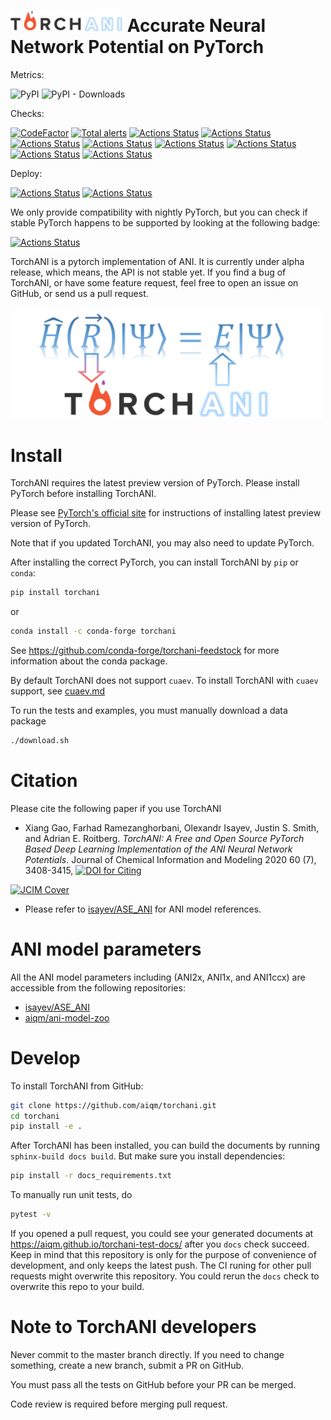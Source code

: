 # <img src=https://raw.githubusercontent.com/aiqm/torchani/master/logo1.png width=180/>  Accurate Neural Network Potential on PyTorch

Metrics:

![PyPI](https://img.shields.io/pypi/v/torchani.svg)
![PyPI - Downloads](https://img.shields.io/pypi/dm/torchani.svg)

Checks:

[![CodeFactor](https://www.codefactor.io/repository/github/aiqm/torchani/badge/master)](https://www.codefactor.io/repository/github/aiqm/torchani/overview/master)
[![Total alerts](https://img.shields.io/lgtm/alerts/g/aiqm/torchani.svg?logo=lgtm&logoWidth=18)](https://lgtm.com/projects/g/aiqm/torchani/alerts/)
[![Actions Status](https://github.com/aiqm/torchani/workflows/flake8/badge.svg)](https://github.com/aiqm/torchani/actions)
[![Actions Status](https://github.com/aiqm/torchani/workflows/clang-format/badge.svg)](https://github.com/aiqm/torchani/actions)
[![Actions Status](https://github.com/aiqm/torchani/workflows/mypy/badge.svg)](https://github.com/aiqm/torchani/actions)
[![Actions Status](https://github.com/aiqm/torchani/workflows/unittests/badge.svg)](https://github.com/aiqm/torchani/actions)
[![Actions Status](https://github.com/aiqm/torchani/workflows/cuda/badge.svg)](https://github.com/aiqm/torchani/actions)
[![Actions Status](https://github.com/aiqm/torchani/workflows/docs/badge.svg)](https://github.com/aiqm/torchani/actions)
[![Actions Status](https://github.com/aiqm/torchani/workflows/runnable-submodules/badge.svg)](https://github.com/aiqm/torchani/actions)
[![Actions Status](https://github.com/aiqm/torchani/workflows/tools/badge.svg)](https://github.com/aiqm/torchani/actions)

Deploy:

[![Actions Status](https://github.com/aiqm/torchani/workflows/deploy-docs/badge.svg)](https://github.com/aiqm/torchani/actions)
[![Actions Status](https://github.com/aiqm/torchani/workflows/deploy-pypi/badge.svg)](https://github.com/aiqm/torchani/actions)

We only provide compatibility with nightly PyTorch, but you can check if stable PyTorch happens to be supported by looking at the following badge:

[![Actions Status](https://github.com/aiqm/torchani/workflows/stable-torch/badge.svg)](https://github.com/aiqm/torchani/actions)


TorchANI is a pytorch implementation of ANI. It is currently under alpha release, which means, the API is not stable yet. If you find a bug of TorchANI, or have some feature request, feel free to open an issue on GitHub, or send us a pull request.

<img src=https://raw.githubusercontent.com/aiqm/torchani/master/logo2.png width=500/>


# Install

TorchANI requires the latest preview version of PyTorch. Please install PyTorch before installing TorchANI.

Please see [PyTorch's official site](https://pytorch.org/get-started/locally/) for instructions of installing latest preview version of PyTorch.

Note that if you updated TorchANI, you may also need to update PyTorch.

After installing the correct PyTorch, you can install TorchANI by `pip` or `conda`:

```bash
pip install torchani
```

or

```bash
conda install -c conda-forge torchani
```

See https://github.com/conda-forge/torchani-feedstock for more information about the conda package.

By default TorchANI does not support `cuaev`. To install TorchANI with `cuaev` support, see [cuaev.md](cuaev.md)

To run the tests and examples, you must manually download a data package

```bash
./download.sh
```

# Citation

Please cite the following paper if you use TorchANI 

* Xiang Gao, Farhad Ramezanghorbani, Olexandr Isayev, Justin S. Smith, and Adrian E. Roitberg. *TorchANI: A Free and Open Source PyTorch Based Deep Learning Implementation of the ANI Neural Network Potentials*. Journal of Chemical Information and Modeling 2020 60 (7), 3408-3415, [![DOI for Citing](https://img.shields.io/badge/DOI-10.1021%2Facs.jcim.0c00451-green.svg)](https://doi.org/10.1021/acs.jcim.0c00451)

[![JCIM Cover](https://pubs.acs.org/na101/home/literatum/publisher/achs/journals/content/jcisd8/2020/jcisd8.2020.60.issue-7/jcisd8.2020.60.issue-7/20200727/jcisd8.2020.60.issue-7.largecover.jpg)](https://pubs.acs.org/toc/jcisd8/60/7)

* Please refer to [isayev/ASE_ANI](https://github.com/isayev/ASE_ANI) for ANI model references.

# ANI model parameters
All the ANI model parameters including (ANI2x, ANI1x, and ANI1ccx) are accessible from the following repositories:
- [isayev/ASE_ANI](https://github.com/isayev/ASE_ANI)
- [aiqm/ani-model-zoo](https://github.com/aiqm/ani-model-zoo)


# Develop

To install TorchANI from GitHub:

```bash
git clone https://github.com/aiqm/torchani.git
cd torchani
pip install -e .
```

After TorchANI has been installed, you can build the documents by running `sphinx-build docs build`. But make sure you
install dependencies:
```bash
pip install -r docs_requirements.txt
```

To manually run unit tests, do

```bash
pytest -v
```

If you opened a pull request, you could see your generated documents at https://aiqm.github.io/torchani-test-docs/ after you `docs` check succeed.
Keep in mind that this repository is only for the purpose of convenience of development, and only keeps the latest push.
The CI runing for other pull requests might overwrite this repository. You could rerun the `docs` check to overwrite this repo to your build.


# Note to TorchANI developers

Never commit to the master branch directly. If you need to change something, create a new branch, submit a PR on GitHub.

You must pass all the tests on GitHub before your PR can be merged.

Code review is required before merging pull request.
